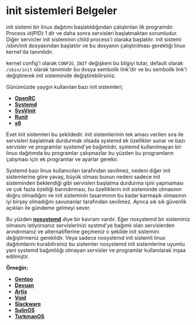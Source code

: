 # init sistemleri Belgeler

init sistemi bir linux dağıtımı başlatıldığından çalıştırılan ilk programdır. Process id(PID) 1 dir ve daha sonra servisleri başlatmaktan sorumludur. Diğer servicler init sisteminin child process'i olaraka başlatılır. init sistemi /sbin/init dosyasından başlatılır ve bu dosyanın çalıştırılması gerektiği linux kernel'da tanımlıdır.

kernel config'i olarak `CONFIG_INIT` değişkeni bu bilgiyi tutar, default olarak `/sbin/init` olarak tanımlıdır bu dosya sembolik link'dir ve bu sembolik link'i değiştirerek init sisteminide değiştirebilirsiniz.

Günümüzde yaygın kullanılan bazı init sistemleri;

 - [**OpenRC**]()
 - [**Systemd**]()
 - [**SysVinit**]()
 - [**Runit**]()
 - [**s6**]()

Evet init sistemleri bu şekildedir. init sistemlerinin tek amacı verilen sıra ile servisleri başlatmak durdurmak olsada systemd ek özellikler sunar ve bazı servisler ve programlar systemd'ye bağımlıdır, systemd kullanılmayan bir linux dağıtımda bu programlar çalışmazlar bu yüzden bu programların çalışması için ek programlar ve ayarlar gerekir. 

Systemd bazı linux kullanıcıları tarafından sevilmez, nedeni diğer init sistemlerine göre yavaş, büyük olması bunun nedeni sadece init sisteminden beklendiği gibi servisleri başlatma durdurma işini yapmaması ve çok fazla özelliği barındırması, bu özelliklerin init sisteminde olmasının doğru olmadığını ve init sisteminin tasarımının bu kadar karmaşık olmasının iyi birşey olmadığını savunanlar tarafından sevilmez. Ayrıca sık sık güvenlik açıkları ile gündeme gelmeyi sever.

Bu yüzden [**nosystemd**](https://nosystemd.org/) diye bir kavram vardır. Eğer nosystemd bir sisteminiz olmasını istiyorsanız servislerinizi systmd'ye bağımlı olan servislerden arındırmanız ve alternatiflerine geçmeniz o şekilde init sistemini değiştirmeniz gereklidir. Veya sadece nosystemd init sistemli linux dağıtımlarını kurabilirsiniz bu sistemler nosystemd init sistemlerine uyumlu yani systemd bağımlılığı olmayan servisler ve programlar kullanılarak inşaa edilmiştir.

**Örneğin:**

 - [**Gentoo**](https://www.gentoo.org/)
 - [**Devuan**](https://www.devuan.org/)
 - [**Artix**](https://artixlinux.org/)
 - [**Void**](https://voidlinux.org/)
 - [**Slackware**](http://www.slackware.com/)
 - [**SulinOS**](https://sulinos.github.io/)
 - [**TurkmanOS**](https://turkman.gitlab.io/devel/doc/wiki/01-sistem/index.html)
